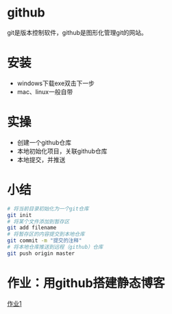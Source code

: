 # github
git是版本控制软件，github是图形化管理git的网站。
# 安装
- windows下载exe双击下一步
- mac、linux一般自带
# 实操
- 创建一个github仓库
- 本地初始化项目，关联github仓库
- 本地提交，并推送
# 小结
```bash
# 将当前目录初始化为一个git仓库
git init 
# 将某个文件添加到暂存区
git add filename
# 将暂存区的内容提交到本地仓库
git commit -m "提交的注释"
# 将本地仓库推送到远程（github）仓库
git push origin master
```
# 作业：用github搭建静态博客
[作业1](../homework/work1.md)
